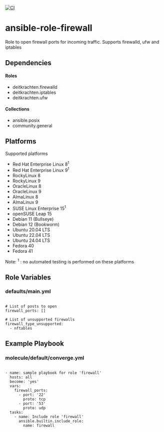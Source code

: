 [![CI](https://github.com/de-it-krachten/ansible-role-firewall/workflows/CI/badge.svg?event=push)](https://github.com/de-it-krachten/ansible-role-firewall/actions?query=workflow%3ACI)


# ansible-role-firewall

Role to open firewall ports for incoming traffic.
Supports firewalld, ufw and iptables



## Dependencies

#### Roles
- deitkrachten.firewalld
- deitkrachten.iptables
- deitkrachten.ufw

#### Collections
- ansible.posix
- community.general

## Platforms

Supported platforms

- Red Hat Enterprise Linux 8<sup>1</sup>
- Red Hat Enterprise Linux 9<sup>1</sup>
- RockyLinux 8
- RockyLinux 9
- OracleLinux 8
- OracleLinux 9
- AlmaLinux 8
- AlmaLinux 9
- SUSE Linux Enterprise 15<sup>1</sup>
- openSUSE Leap 15
- Debian 11 (Bullseye)
- Debian 12 (Bookworm)
- Ubuntu 20.04 LTS
- Ubuntu 22.04 LTS
- Ubuntu 24.04 LTS
- Fedora 40
- Fedora 41

Note:
<sup>1</sup> : no automated testing is performed on these platforms

## Role Variables
### defaults/main.yml
<pre><code>
# List of posts to open
firewall_ports: []

# List of unsupported firewalls
firewall_type_unsupported:
  - nftables
</pre></code>




## Example Playbook
### molecule/default/converge.yml
<pre><code>
- name: sample playbook for role 'firewall'
  hosts: all
  become: 'yes'
  vars:
    firewall_ports:
      - port: '22'
        proto: tcp
      - port: '53'
        proto: udp
  tasks:
    - name: Include role 'firewall'
      ansible.builtin.include_role:
        name: firewall
</pre></code>
